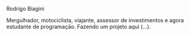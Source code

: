 Rodrigo Biagini

Mergulhador, motociclista, viajante, assessor de investimentos e agora estudante de programação.
Fazendo um projeto aqui (...). 

<!--
**rbiagini86/rbiagini86** is a ✨ _special_ ✨ repository because its `README.md` (this file) appears on your GitHub profile.

Here are some ideas to get you started:

- 🔭 I’m currently working on ...
- 🌱 I’m currently learning ...
- 👯 I’m looking to collaborate on ...
- 🤔 I’m looking for help with ...
- 💬 Ask me about ...
- 📫 How to reach me: ...
- 😄 Pronouns: ...
- ⚡ Fun fact: ...
-->
